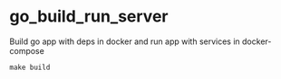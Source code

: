 # go_build_run_server 
Build go app with deps in docker and run app with services in docker-compose

`make build`
